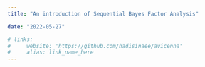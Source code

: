 ```yaml
---
title: "An introduction of Sequential Bayes Factor Analysis"

date: "2022-05-27"

# links:
#     website: 'https://github.com/hadisinaee/avicenna'
#     alias: link_name_here
---
```

